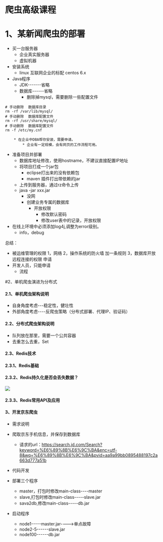 ﻿
# 爬虫高级课程

# 1、某新闻爬虫的部署
* 买一台服务器
	* 企业真实服务器
	* 虚拟机器
* 安装系统
	* linux 互联网企业的标配 centos 6.x
* Java程序
	* JDK-------省略
	* 数据库------省略
		* 删除掉mysql，需要删除一些配置文件
```shell
# 手动删除  数据库目录
rm -rf /var/lib/mysql/
# 手动删除  数据库配置文件
rm -rf /usr/share/mysql/
# 手动删除  数据库配置文件
rm -f /etc/my.cnf
```
		* 在企业中DBA帮你安装，需要申请。
			* 企业有一定规模，会有网页的工作流程可用。
* 准备项目并部署
	* 数据库地址修改，使用hostname，不建议直接配置IP地址
	* 将项目打成一个jar包
		* eclipse打出来的没有依赖包
		* maven 插件打出带依赖的jar
	* 上传到服务器，通过rz命令上传
	* java -jar xxx.jar
		* 没网
		* 创建业务专属的数据库
			* 开放权限
				* 修改默认密码
				* 修改user表中的记录，开放权限
* 在线上环境中必须添加log4j,调整为error级别。
	* info，debug


总结：
* 被运维管理的权限
	1，网络 
	2，操作系统的防火墙 加一条规则
	3，数据库开放远程连接的权限 申请
* 开发人员，只能申请
	* 流程 

#2、单机爬虫演进为分布式 

#### 2.1、单机爬虫架构说明
* 自身角度考虑---稳定性，健壮性
* 外部角度考虑----反爬虫策略（分布式部署、代理IP、验证码）
#### 2.2、分布式爬虫架构说明
* 队列放在那里，需要一个公共容器
* 去重怎么去重，Set
#### 2.3、Redis技术
#### 2.3.1、Redis基础
#### 2.3.2、Redis持久化是否会丢失数据？
![](img/2017-09-08_152821.png)
#### 2.3.3、Redis常用API及应用

#### 3、开发京东爬虫

* 需求说明
* 爬取京东手机信息，并保存到数据库
	* 请求的url：https://search.jd.com/Search?keyword=%E6%89%8B%E6%9C%BA&enc=utf-8&wq=%E6%89%8B%E6%9C%BA&pvid=aa9a99bb0895488197c2a663d777a51b

* 代码开发
* 部署三个程序
	* master，打包时修改main-class----master
	* slave,打包时修改main-class-----slave.jar
	* sava2db,修改main-class-----db.jar
* 启动程序
	* node1-----master.jar---->单点故障
	* node2-5------slave.jar
	* node100------db.jar



	
	